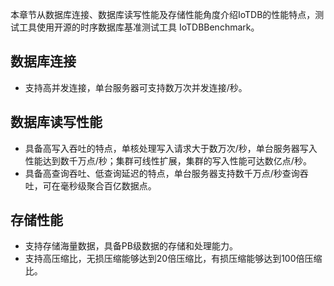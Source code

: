 <!--
    Licensed to the Apache Software Foundation (ASF) under one
    or more contributor license agreements.  See the NOTICE file
    distributed with this work for additional information
    regarding copyright ownership.  The ASF licenses this file
    to you under the Apache License, Version 2.0 (the
    "License"); you may not use this file except in compliance
    with the License.  You may obtain a copy of the License at
    
        http://www.apache.org/licenses/LICENSE-2.0
    
    Unless required by applicable law or agreed to in writing,
    software distributed under the License is distributed on an
    "AS IS" BASIS, WITHOUT WARRANTIES OR CONDITIONS OF ANY
    KIND, either express or implied.  See the License for the
    specific language governing permissions and limitations
    under the License.
-->

本章节从数据库连接、数据库读写性能及存储性能角度介绍IoTDB的性能特点，测试工具使用开源的时序数据库基准测试工具 IoTDBBenchmark。

## 数据库连接

- 支持高并发连接，单台服务器可支持数万次并发连接/秒。

## 数据库读写性能

- 具备高写入吞吐的特点，单核处理写入请求大于数万次/秒，单台服务器写入性能达到数千万点/秒；集群可线性扩展，集群的写入性能可达数亿点/秒。
- 具备高查询吞吐、低查询延迟的特点，单台服务器支持数千万点/秒查询吞吐，可在毫秒级聚合百亿数据点。

## 存储性能

- 支持存储海量数据，具备PB级数据的存储和处理能力。
- 支持高压缩比，无损压缩能够达到20倍压缩比，有损压缩能够达到100倍压缩比。